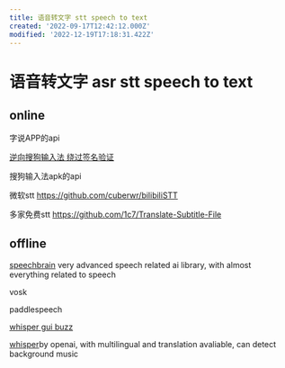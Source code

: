 ```yaml
---
title: 语音转文字 stt speech to text
created: '2022-09-17T12:42:12.000Z'
modified: '2022-12-19T17:18:31.422Z'
---
```


# 语音转文字 asr stt speech to text

## online

字说APP的api

[逆向搜狗输入法 绕过签名验证](https://www.cnblogs.com/lxh2cwl/p/14842527.html)

搜狗输入法apk的api

微软stt
https://github.com/cuberwr/bilibiliSTT

多家免费stt
https://github.com/1c7/Translate-Subtitle-File

## offline

[speechbrain](https://speechbrain.github.io/) very advanced speech related ai library, with almost everything related to speech

vosk

paddlespeech

[whisper gui buzz](https://github.com/chidiwilliams/buzz)

[whisper](https://github.com/openai/whisper)by openai, with multilingual and translation avaliable, can detect background music

